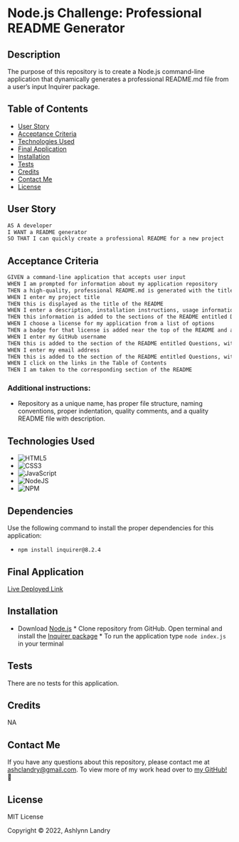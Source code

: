 
# Node.js Challenge: Professional README Generator 
    
## Description
The purpose of this repository is to create a Node.js command-line application that dynamically generates a professional README.md file from a user’s input Inquirer package.

## Table of Contents 
- [User Story](#user-story)
- [Acceptance Criteria](#acceptance-criteria)
- [Technologies Used](#technologies-used)
- [Final Application](#final-application)
- [Installation](#installation)
- [Tests](#tests)
- [Credits](#credits)
- [Contact Me](#contact-me)
- [License](#license)

## User Story
```md
AS A developer 
I WANT a README generator 
SO THAT I can quickly create a professional README for a new project
```

## Acceptance Criteria
```md
GIVEN a command-line application that accepts user input 
WHEN I am prompted for information about my application repository 
THEN a high-quality, professional README.md is generated with the title of my project and sections entitled Description, Table of Contents, Installation, Usage, License, Contributing, Tests, and Questions 
WHEN I enter my project title 
THEN this is displayed as the title of the README 
WHEN I enter a description, installation instructions, usage information, contribution guidelines, and test instructions 
THEN this information is added to the sections of the README entitled Description, Installation, Usage, Contributing, and Tests 
WHEN I choose a license for my application from a list of options 
THEN a badge for that license is added near the top of the README and a notice is added to the section of the README entitled License that explains which license the application is covered under 
WHEN I enter my GitHub username 
THEN this is added to the section of the README entitled Questions, with a link to my GitHub profile 
WHEN I enter my email address 
THEN this is added to the section of the README entitled Questions, with instructions on how to reach me with additional questions 
WHEN I click on the links in the Table of Contents 
THEN I am taken to the corresponding section of the README
```
    
### Additional instructions:
* Repository as a unique name, has proper file structure, naming conventions, proper indentation, quality comments, and a quality README file with description.

## Technologies Used
* ![HTML5](https://img.shields.io/badge/html5-%23E34F26.svg?style=for-the-badge&logo=html5&logoColor=white)
* ![CSS3](https://img.shields.io/badge/css3-%231572B6.svg?style=for-the-badge&logo=css3&logoColor=white)
* ![JavaScript](https://img.shields.io/badge/javascript-%23323330.svg?style=for-the-badge&logo=javascript&logoColor=%23F7DF1E)
* ![NodeJS](https://img.shields.io/badge/node.js-6DA55F?style=for-the-badge&logo=node.js&logoColor=white)
* ![NPM](https://img.shields.io/badge/NPM-%23000000.svg?style=for-the-badge&logo=npm&logoColor=white)

## Dependencies 
Use the following command to install the proper dependencies for this application:
* `npm install inquirer@8.2.4`

## Final Application
[Live Deployed Link](!##)

## Installation
* Download [Node.js](https://nodejs.org/en/) * Clone repository from GitHub. Open terminal and install the [Inquirer package](https://www.npmjs.com/package/inquirer) * To run the application type `node index.js` in your terminal 

## Tests
There are no tests for this application.
    
## Credits
NA

## Contact Me
If you have any questions about this repository, please contact me at ashclandry@gmail.com. To view more of my work head over to [my GitHub!](!https://github.com/ashclandry) 🎉

## License
MIT License

Copyright © 2022, Ashlynn Landry
